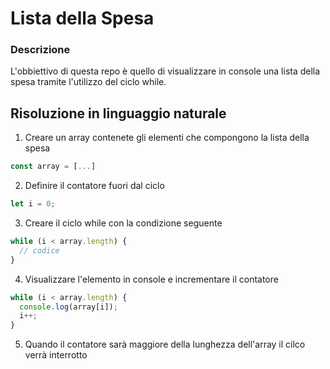 # Lista della Spesa

### Descrizione

L'obbiettivo di questa repo è quello di visualizzare in console una lista della spesa tramite l'utilizzo del ciclo while.

## Risoluzione in linguaggio naturale

1. Creare un array contenete gli elementi che compongono la lista della spesa

```js
const array = [...]
```

2. Definire il contatore fuori dal ciclo

```js
let i = 0;
```

3. Creare il ciclo while con la condizione seguente

```js
while (i < array.length) {
  // codice
}
```

4. Visualizzare l'elemento in console e incrementare il contatore

```js
while (i < array.length) {
  console.log(array[i]);
  i++;
}
```

5. Quando il contatore sarà maggiore della lunghezza dell'array il cilco verrà interrotto
